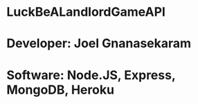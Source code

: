# LuckBeALandlordGameAPI
# Developer: Joel Gnanasekaram
# Software: Node.JS, Express, MongoDB, Heroku
